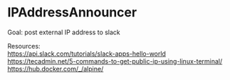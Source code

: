 # IPAddressAnnouncer
Goal:
  post external IP address to slack  

Resources:  
https://api.slack.com/tutorials/slack-apps-hello-world  
https://tecadmin.net/5-commands-to-get-public-ip-using-linux-terminal/  
https://hub.docker.com/_/alpine/  
